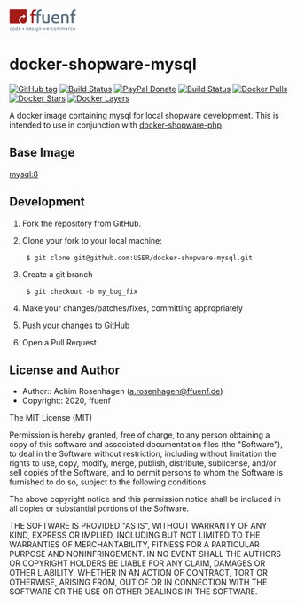 <a href="http://www.ffuenf.de" title="ffuenf - code • design • e-commerce"><img src="https://github.com/ffuenf/Ffuenf_Common/blob/master/skin/adminhtml/default/default/ffuenf/ffuenf.png" alt="ffuenf - code • design • e-commerce" /></a>

docker-shopware-mysql
=====================
[![GitHub tag](https://img.shields.io/github/tag/ffuenf/docker-shopware-mysql.svg)](https://github.com/ffuenf/docker-shopware-mysql)
[![Build Status](https://img.shields.io/travis/ffuenf/docker-shopware-mysql.svg)](https://travis-ci.org/ffuenf/docker-shopware-mysql)
[![PayPal Donate](https://img.shields.io/badge/paypal-donate-blue.svg)](https://www.paypal.com/cgi-bin/webscr?cmd=_s-xclick&hosted_button_id=J2PQS2WLT2Y8W&item_name=Shopware%3a%20docker-shopware-mysql&item_number=docker-shopware-mysql&currency_code=EUR)
[![Build Status](https://img.shields.io/travis/ffuenf/docker-shopware-mysql.svg)](https://travis-ci.org/ffuenf/docker-shopware-mysql)
[![Docker Pulls](https://img.shields.io/docker/pulls/ffuenf/docker-shopware-mysql.svg)](https://hub.docker.com/r/ffuenf/docker-shopware-mysql/)
[![Docker Stars](https://img.shields.io/docker/stars/ffuenf/docker-shopware-mysql.svg)](https://hub.docker.com/r/ffuenf/docker-shopware-mysql/)
[![Docker Layers](https://images.microbadger.com/badges/image/ffuenf/docker-shopware-mysql.svg)](https://microbadger.com/images/ffuenf/docker-shopware-mysql)

A docker image containing mysql for local shopware development.
This is intended to use in conjunction with [docker-shopware-php](https://github.com/ffuenf/docker-shopware-php).

Base Image
----------

[mysql:8](https://hub.docker.com/_/mysql)

Development
-----------
1. Fork the repository from GitHub.
2. Clone your fork to your local machine:

        $ git clone git@github.com:USER/docker-shopware-mysql.git

3. Create a git branch

        $ git checkout -b my_bug_fix

5. Make your changes/patches/fixes, committing appropriately
7. Push your changes to GitHub
8. Open a Pull Request

License and Author
------------------

- Author:: Achim Rosenhagen (<a.rosenhagen@ffuenf.de>)
- Copyright:: 2020, ffuenf

The MIT License (MIT)

Permission is hereby granted, free of charge, to any person obtaining a copy
of this software and associated documentation files (the "Software"), to deal
in the Software without restriction, including without limitation the rights
to use, copy, modify, merge, publish, distribute, sublicense, and/or sell
copies of the Software, and to permit persons to whom the Software is
furnished to do so, subject to the following conditions:

The above copyright notice and this permission notice shall be included in all
copies or substantial portions of the Software.

THE SOFTWARE IS PROVIDED "AS IS", WITHOUT WARRANTY OF ANY KIND, EXPRESS OR
IMPLIED, INCLUDING BUT NOT LIMITED TO THE WARRANTIES OF MERCHANTABILITY,
FITNESS FOR A PARTICULAR PURPOSE AND NONINFRINGEMENT. IN NO EVENT SHALL THE
AUTHORS OR COPYRIGHT HOLDERS BE LIABLE FOR ANY CLAIM, DAMAGES OR OTHER
LIABILITY, WHETHER IN AN ACTION OF CONTRACT, TORT OR OTHERWISE, ARISING FROM,
OUT OF OR IN CONNECTION WITH THE SOFTWARE OR THE USE OR OTHER DEALINGS IN THE
SOFTWARE.